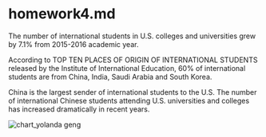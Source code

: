 # homework4.md
The number of international students in U.S. colleges and universities grew by 7.1% from 2015-2016 academic year. 

According to TOP TEN PLACES OF ORIGIN OF INTERNATIONAL STUDENTS released by the Institute of International Education, 60% of international students are from China, India, Saudi Arabia and South Korea. 

China is the largest sender of international students to the U.S. The number of international Chinese students attending U.S. universities and colleges has increased dramatically in recent years.

![chart_yolanda geng](https://user-images.githubusercontent.com/29659934/29140554-ddc8abfc-7d18-11e7-964d-085fee09668d.png)
